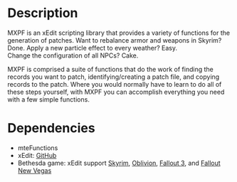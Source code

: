# Description
MXPF is an xEdit scripting library that provides a variety of functions
for the generation of patches.  Want to rebalance armor and weapons in 
Skyrim?  Done.  Apply a new particle effect to every weather?  Easy.  
Change the configuration of all NPCs?  Cake.

MXPF is comprised a suite of functions that do the work of finding the 
records you want to patch, identifying/creating a patch file, and 
copying records to the patch.  Where you would normally have to learn 
to do all of these steps yourself, with MXPF you can accomplish 
everything you need with a few simple functions.

# Dependencies
* mteFunctions
* xEdit: [GitHub](https://github.com/TES5Edit/TES5Edit)
* Bethesda game: xEdit support [Skyrim](http://store.steampowered.com/app/72850), 
[Oblivion](http://store.steampowered.com/app/22330), 
[Fallout 3](http://store.steampowered.com/app/22300), and 
[Fallout New Vegas](http://store.steampowered.com/app/22380)
